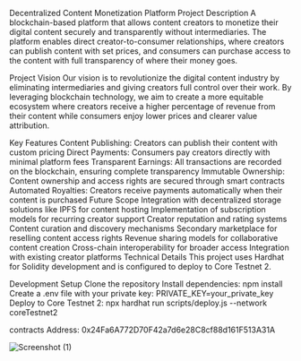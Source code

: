 Decentralized Content Monetization Platform
Project Description
A blockchain-based platform that allows content creators to monetize their digital content securely and transparently without intermediaries. The platform enables direct creator-to-consumer relationships, where creators can publish content with set prices, and consumers can purchase access to the content with full transparency of where their money goes.

Project Vision
Our vision is to revolutionize the digital content industry by eliminating intermediaries and giving creators full control over their work. By leveraging blockchain technology, we aim to create a more equitable ecosystem where creators receive a higher percentage of revenue from their content while consumers enjoy lower prices and clearer value attribution.

Key Features
Content Publishing: Creators can publish their content with custom pricing
Direct Payments: Consumers pay creators directly with minimal platform fees
Transparent Earnings: All transactions are recorded on the blockchain, ensuring complete transparency
Immutable Ownership: Content ownership and access rights are secured through smart contracts
Automated Royalties: Creators receive payments automatically when their content is purchased
Future Scope
Integration with decentralized storage solutions like IPFS for content hosting
Implementation of subscription models for recurring creator support
Creator reputation and rating systems
Content curation and discovery mechanisms
Secondary marketplace for reselling content access rights
Revenue sharing models for collaborative content creation
Cross-chain interoperability for broader access
Integration with existing creator platforms
Technical Details
This project uses Hardhat for Solidity development and is configured to deploy to Core Testnet 2.

Development Setup
Clone the repository
Install dependencies: npm install
Create a .env file with your private key: PRIVATE_KEY=your_private_key
Deploy to Core Testnet 2: npx hardhat run scripts/deploy.js --network coreTestnet2

contracts Address: 0x24Fa6A772D70F42a7d6e28C8cf88d161F513A31A

![Screenshot (1)](https://github.com/user-attachments/assets/35507b3c-b708-4a6d-89f0-07eaf31646e2)

